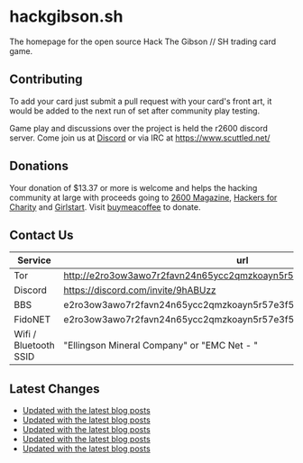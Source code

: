 # hackgibson.sh
The homepage for the open source Hack The Gibson // SH trading card game.


## Contributing

To add your card just submit a pull request with your card's front art, it would be added to the next run of set after community play testing.

Game play and discussions over the project is held the r2600 discord server. Come join us at [Discord](https://discord.com/invite/9hABUzz) or via IRC at https://www.scuttled.net/


## Donations

Your donation of $13.37 or more is welcome and helps the hacking community at large with proceeds going to [2600 Magazine](https://2600.com/), [Hackers for Charity](https://hackersforcharity.org) and [Girlstart](https://girlstart.org).  Visit [buymeacoffee](https://www.buymeacoffee.com/hackgibson.sh) to donate.


## Contact Us

Service | url
-|-
Tor | http://e2ro3ow3awo7r2favn24n65ycc2qmzkoayn5r57e3f56nvjwdcgg32ad.onion
Discord | https://discord.com/invite/9hABUzz
BBS | e2ro3ow3awo7r2favn24n65ycc2qmzkoayn5r57e3f56nvjwdcgg32ad.onion:23
FidoNET | e2ro3ow3awo7r2favn24n65ycc2qmzkoayn5r57e3f56nvjwdcgg32ad.onion:24554
Wifi / Bluetooth SSID | "Ellingson Mineral Company" or "EMC Net - <fidonet address>"

## Latest Changes
<!-- BLOG-POST-LIST:START -->
- [Updated with the latest blog posts](https://github.com/DFW2600/hackgibson.sh/commit/23017631f5da228710b8a9d22a5bf14eaa7974d5)
- [Updated with the latest blog posts](https://github.com/DFW2600/hackgibson.sh/commit/09a1e3f9be5d739f7c43aba03061408fe6473c66)
- [Updated with the latest blog posts](https://github.com/DFW2600/hackgibson.sh/commit/fceefb66e6f767f3994e81f6498bc60eb7faa44c)
- [Updated with the latest blog posts](https://github.com/DFW2600/hackgibson.sh/commit/3dafa52b159f600ef322594a40acb225788594c3)
- [Updated with the latest blog posts](https://github.com/DFW2600/hackgibson.sh/commit/358a1734f718af392c85886b2cb0893a4eaef8b3)
<!-- BLOG-POST-LIST:END -->
